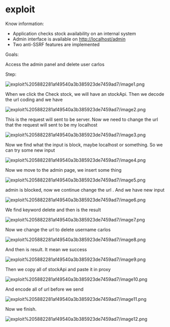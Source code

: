 # exploit

Know information:

- Application checks stock availability on an internal system
- Admin interface is available on [http://localhost/admin](http://localhost/admin)
- Two anti-SSRF features are implemented

Goals:

Access the admin panel and delete user carlos

Step:

![exploit%205882281af49540a3b385923de7459ad7/image1.png](exploit%205882281af49540a3b385923de7459ad7/image1.png)

When we click the Check stock, we will have an stockApi. Then we decode the url coding and we have

![exploit%205882281af49540a3b385923de7459ad7/image2.png](exploit%205882281af49540a3b385923de7459ad7/image2.png)

This is the request will sent to be server. Now we need to change the url that the request will sent to be my localhost

![exploit%205882281af49540a3b385923de7459ad7/image3.png](exploit%205882281af49540a3b385923de7459ad7/image3.png)

Now we find what the input is block, maybe localhost or something. So we can try some new input

![exploit%205882281af49540a3b385923de7459ad7/image4.png](exploit%205882281af49540a3b385923de7459ad7/image4.png)

Now we move to the admin page, we insert some thing

![exploit%205882281af49540a3b385923de7459ad7/image5.png](exploit%205882281af49540a3b385923de7459ad7/image5.png)

admin is blocked, now we continue change the url . And we have new input

![exploit%205882281af49540a3b385923de7459ad7/image6.png](exploit%205882281af49540a3b385923de7459ad7/image6.png)

We find keyword delete and then is the result

![exploit%205882281af49540a3b385923de7459ad7/image7.png](exploit%205882281af49540a3b385923de7459ad7/image7.png)

Now we change the url to delete username carlos

![exploit%205882281af49540a3b385923de7459ad7/image8.png](exploit%205882281af49540a3b385923de7459ad7/image8.png)

And then is result. It mean we success

![exploit%205882281af49540a3b385923de7459ad7/image9.png](exploit%205882281af49540a3b385923de7459ad7/image9.png)

Then we copy all of stockApi and paste it in proxy

![exploit%205882281af49540a3b385923de7459ad7/image10.png](exploit%205882281af49540a3b385923de7459ad7/image10.png)

And encode all of url before we send

![exploit%205882281af49540a3b385923de7459ad7/image11.png](exploit%205882281af49540a3b385923de7459ad7/image11.png)

Now we finish.

![exploit%205882281af49540a3b385923de7459ad7/image12.png](exploit%205882281af49540a3b385923de7459ad7/image12.png)